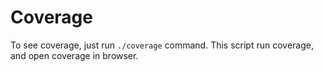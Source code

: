 # Coverage

To see coverage, just run `./coverage` command. This script run coverage, and open coverage in browser.
